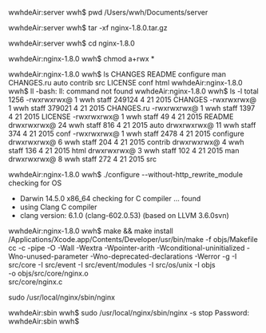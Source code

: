 wwhdeAir:server wwh$ pwd
/Users/wwh/Documents/server

wwhdeAir:server wwh$ tar -xf nginx-1.8.0.tar.gz

wwhdeAir:server wwh$ cd nginx-1.8.0

wwhdeAir:nginx-1.8.0 wwh$ chmod a+rwx *

wwhdeAir:nginx-1.8.0 wwh$ ls
CHANGES		README		configure	man
CHANGES.ru	auto		contrib		src
LICENSE		conf		html
wwhdeAir:nginx-1.8.0 wwh$ ll
-bash: ll: command not found
wwhdeAir:nginx-1.8.0 wwh$ ls -l
total 1256
-rwxrwxrwx@  1 wwh  staff  249124  4 21  2015 CHANGES
-rwxrwxrwx@  1 wwh  staff  379021  4 21  2015 CHANGES.ru
-rwxrwxrwx@  1 wwh  staff    1397  4 21  2015 LICENSE
-rwxrwxrwx@  1 wwh  staff      49  4 21  2015 README
drwxrwxrwx@ 24 wwh  staff     816  4 21  2015 auto
drwxrwxrwx@ 11 wwh  staff     374  4 21  2015 conf
-rwxrwxrwx@  1 wwh  staff    2478  4 21  2015 configure
drwxrwxrwx@  6 wwh  staff     204  4 21  2015 contrib
drwxrwxrwx@  4 wwh  staff     136  4 21  2015 html
drwxrwxrwx@  3 wwh  staff     102  4 21  2015 man
drwxrwxrwx@  8 wwh  staff     272  4 21  2015 src

wwhdeAir:nginx-1.8.0 wwh$ ./configure --without-http_rewrite_module
checking for OS
 + Darwin 14.5.0 x86_64
checking for C compiler ... found
 + using Clang C compiler
 + clang version: 6.1.0 (clang-602.0.53) (based on LLVM 3.6.0svn)
 
 wwhdeAir:nginx-1.8.0 wwh$ make && make install
/Applications/Xcode.app/Contents/Developer/usr/bin/make -f objs/Makefile
cc -c -pipe  -O -Wall -Wextra -Wpointer-arith -Wconditional-uninitialized -Wno-unused-parameter -Wno-deprecated-declarations -Werror -g  -I src/core -I src/event -I src/event/modules -I src/os/unix -I objs \
		-o objs/src/core/nginx.o \
		src/core/nginx.c

sudo /usr/local/nginx/sbin/nginx

wwhdeAir:sbin wwh$ sudo /usr/local/nginx/sbin/nginx -s stop
Password:
wwhdeAir:sbin wwh$
